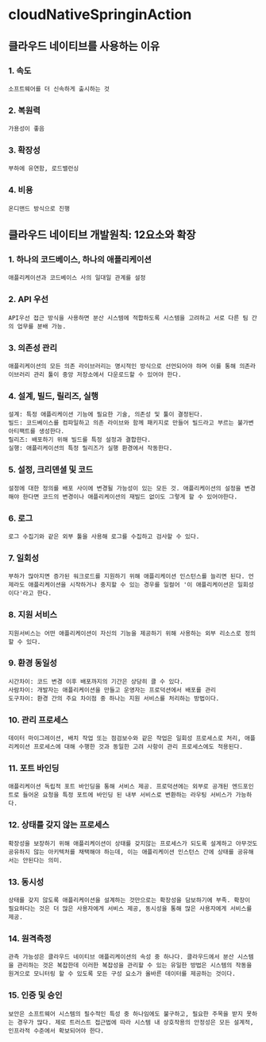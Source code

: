 # cloudNativeSpringinAction

## 클라우드 네이티브를 사용하는 이유
### 1. 속도
    소프트웨어를 더 신속하게 출시하는 것

### 2. 복원력
    가용성이 좋음

### 3. 확장성
    부하에 유연함, 로드밸런싱

### 4. 비용
    온디맨드 방식으로 진행

## 클라우드 네이티브 개발원칙: 12요소와 확장
### 1. 하나의 코드베이스, 하나의 애플리케이션
    애플리케이션과 코드베이스 사의 일대일 관계를 설정

### 2. API 우선
    API우선 접근 방식을 사용하면 분산 시스템에 적합하도록 시스템을 고려하고 서로 다른 팀 간의 업무를 분배 가능.

### 3. 의존성 관리 
    애플리케이션의 모든 의존 라이브러리는 명시적인 방식으로 선언되어야 하며 이를 통해 의존라이브러리 관리 툴이 중앙 저장소에서 다운로드할 수 있어야 한다.

### 4. 설계, 빌드, 릴리즈, 실행
    설계: 특정 애플리케이션 기능에 필요한 기술, 의존성 및 툴이 결정된다.
    빌드: 코드베이스를 컴파일하고 의존 라이브와 함께 패키지로 만들어 빌드라고 부르는 불가변 아티팩트를 생성한다.
    릴리즈: 배포하기 위해 빌드를 특정 설정과 결합한다.
    실행: 애플리케이션의 특정 릴리즈가 실행 환경에서 작동한다.

### 5. 설정, 크리덴셜 및 코드
    설정에 대한 정의를 배포 사이에 변경될 가능성이 있는 모든 것. 애플리케이션의 설정을 변경해야 한다면 코드의 변경이나 애플리케이션의 재빌드 없이도 그렇게 할 수 있어야한다.

### 6. 로그
    로그 수집기와 같은 외부 툴을 사용해 로그를 수집하고 검사할 수 있다.
    
### 7. 일회성 
    부하가 많아지면 증가된 워크로드를 지원하기 위해 애플리케이션 인스턴스를 늘리면 된다. 언제라도 애플리케이션을 시작하거나 중지할 수 있는 경우를 일컬어 '이 애플리케이션은 일회성이다'라고 한다.

### 8. 지원 서비스
    지원서비스는 어떤 애플리케이션이 자신의 기능을 제공하기 위해 사용하는 외부 리소스로 정의할 수 있다.

### 9. 환경 동일성
    시간차이: 코드 변경 이후 배포까지의 기간은 상당히 클 수 있다.
    사람차이: 개발자는 애플리케이션을 만들고 운영자는 프로덕션에서 배포를 관리
    도구차이: 환경 간의 주요 차이점 중 하나는 지원 서비스를 처리하는 방법이다.

### 10. 관리 프로세스
    데이터 마이그레이션, 배치 작업 또는 점검보수와 같은 작업은 일회성 프로세스로 처리, 애플리케이션 프로세스에 대해 수행한 것과 동일한 고려 사항이 관리 프로세스에도 적용된다. 

### 11. 포트 바인딩
    애플리케이션 독립적 포트 바인딩을 통해 서비스 제공. 프로덕션에는 외부로 공개된 엔드포인트로 들어온 요청을 특정 포트에 바인딩 된 내부 서비스로 변환하는 라우팅 서비스가 가능하다.

### 12. 상태를 갖지 않는 프로세스
    확장성을 보장하기 위해 애플리케이션이 상태를 갖지않는 프로세스가 되도록 설계하고 아무것도 공유하지 않는 아키텍처를 채택해야 하는데, 이는 애플리케이션 인스턴스 간에 상태를 공유해서는 안된다는 의미. 

### 13. 동시성
    상태를 갖지 않도록 애플리케이션을 설계하는 것만으로는 확장성을 담보하기에 부족. 확장이 필요하다는 것은 더 많은 사용자에게 서비스 제공, 동시성을 통해 많은 사용자에게 서비스를 제공.

### 14. 원격측정
    관측 가능성은 클라우드 네이티브 애플리케이션의 속성 중 하나다. 클라우드에서 분산 시스템을 관리하는 것은 복잡한데 이러한 복잡성을 관리할 수 있는 유일한 방법은 시스템의 작동을 원겨으로 모니터링 할 수 있도록 모든 구성 요소가 올바른 데이터를 제공하는 것이다.

### 15. 인증 및 승인
    보안은 소프트웨어 시스템의 필수적인 특성 중 하나임에도 불구하고, 필요한 주목을 받지 못하는 경우가 많다. 제로 트러스트 접근법에 따라 시스템 내 상호작용의 안정성은 모든 설계적, 인프라적 수준에서 확보되어야 한다. 
